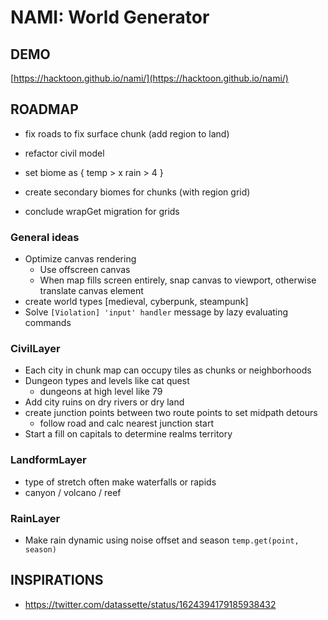 # NAMI: World Generator

## DEMO

[https://hacktoon.github.io/nami/](https://hacktoon.github.io/nami/)


## ROADMAP
- fix roads to fix surface chunk (add region to land)
- refactor civil model
- set biome as {
    temp > x
    rain > 4
  }

- create secondary biomes for chunks (with region grid)
- conclude wrapGet migration for grids


### General ideas
- Optimize canvas rendering
	- Use offscreen canvas
	- When map fills screen entirely, snap canvas to viewport,
    	otherwise translate canvas element
- create world types [medieval, cyberpunk, steampunk]
- Solve `[Violation] 'input' handler` message by lazy evaluating commands


### CivilLayer
- Each city in chunk map can occupy tiles as chunks or neighborhoods
- Dungeon types and levels like cat quest
  - dungeons at high level like 79
- Add city ruins on dry rivers or dry land
- create junction points between two route points to set midpath detours
  - follow road and calc nearest junction start
- Start a fill on capitals to determine realms territory


### LandformLayer
  - type of stretch often make waterfalls or rapids
  - canyon / volcano / reef


### RainLayer
- Make rain dynamic using noise offset and season `temp.get(point, season)`


## INSPIRATIONS
- https://twitter.com/datassette/status/1624394179185938432

